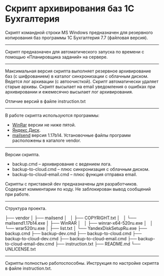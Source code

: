 # Скрипт архивирования баз 1С Бухгалтерия
Скрипт командной строки MS Windows предназначен для резервного копирования баз программы 1C Бухгалтерия 7.7 (файловая версия).
__________________________________________________________________

  Скрипт предназначен 
для автоматического запуска по времени
с помощью «Планировщика заданий» на сервере.
__________________________________________________________________

Максимальная версия скрипта выполняет резервное архивирование баз (с шифрованием) в каталог синхронизации с облачным диском. Ведется лог архивации (с автоочисткой). Скрипт автоматически удаляет старые архивы. Скрипт высылает на email уведомления о ошибках при архивировании и ежемесячно высылает лог архивирования.

Отличие версий в файле instruction.txt
__________________________________________________________________

В работе скрипта используются программы:
* [WinRar](http://www.rarlab.com/download.htm) версии не ниже пятой.
* [Яндекс Диск](https://disk.yandex.ru/).
* [mailsend](https://github.com/muquit/mailsend/tree/master/bins) версия 1.17b14.
Установочные файлы программ расположены в каталоге vendor.
__________________________________________________________________

Версии скрипта.
* backup.cmd – архивирование с ведением лога.
* backup-to-cloud.cmd – плюс синхронизация с облачным диском.
* backup-to-cloud-email.cmd – плюс функция отправка email.

Скрипты с приставкой dev предназначены для разработчиков.
Содержат комментарии по коду.
Не заблокирован вывод сообщений при работе.
__________________________________________________________________

Структура проекта.

├── vendor
│   ├── mailsend
│   │   ├── COPYRIGHT.txt
│   │   └── mailsend1.17b14.exe
│   ├── WinRAR
│   │   ├── winrar-x64-520ru.exe
│   │   └── wrar520ru.exe
│   ├── list.txt
│   └── YandexDiskSetupRu.exe
├── backup.cmd
├── backup-dev.cmd
├── backup-to-cloud.cmd
├── backup-to-cloud-dev.cmd
├── backup-to-cloud-email.cmd
├── backup-to-cloud-email-dev.cmd
├── instruction.txt
├── README.md
└── UNLICENSE.txt
__________________________________________________________________

Скрипты полностью работоспособны.
Инструкция по настройке скрипта в файле instruction.txt.
